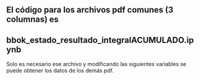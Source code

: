 ## El código para los archivos pdf comunes (3 columnas) es
## bbok_estado_resultado_integralACUMULADO.ipynb

Solo es necesario ese archivo y modificando las siguientes variables se puede obtener los datos de los demás pdf.

